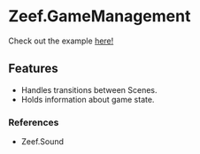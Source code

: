 # Zeef.GameManagement #

Check out the example [here!](https://github.com/ZachIsAGardner/Zeef/tree/master/_Examples/GameManagement) 

## Features ##
* Handles transitions between Scenes.
* Holds information about game state.

### References ###
* Zeef.Sound